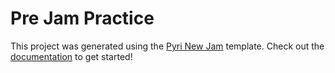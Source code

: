# Pre Jam Practice

This project was generated using the [Pyri New Jam](https://github.com/benfrankel/pyri_new_jam) template.
Check out the [documentation](https://github.com/benfrankel/pyri_new_jam/blob/main/README.md) to get started!
